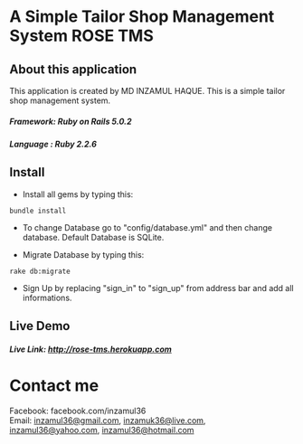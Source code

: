 # A Simple Tailor Shop Management System ROSE TMS

## About this application

This application is created by MD INZAMUL HAQUE. This is a simple tailor shop management system. <br>
##### Framework: Ruby on Rails 5.0.2
##### Language : Ruby 2.2.6

## Install
- Install all gems by typing this:
```
bundle install
```
- To change Database go to "config/database.yml" and then change database. Default Database is SQLite.

- Migrate Database by typing this:
```
rake db:migrate
```
- Sign Up by replacing "sign_in" to "sign_up" from address bar and add all informations.


## Live Demo

##### Live Link: http://rose-tms.herokuapp.com

# Contact me 
Facebook: facebook.com/inzamul36 <br>
Email: inzamul36@gmail.com, inzamuk36@live.com, inzamul36@yahoo.com, inzamul36@hotmail.com    